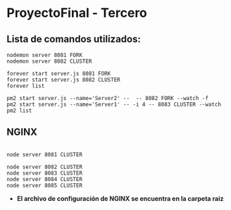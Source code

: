 # ProyectoFinal - Tercero

## Lista de comandos utilizados:

```
nodemon server 8081 FORK
nodemon server 8082 CLUSTER

forever start server.js 8081 FORK
forever start server.js 8082 CLUSTER
forever list

pm2 start server.js --name='Server2' --  -- 8082 FORK --watch -f
pm2 start server.js --name='Server1' -- -i 4 -- 8083 CLUSTER --watch
pm2 list

```

## NGINX

```

node server 8081 CLUSTER

node server 8082 CLUSTER
node server 8083 CLUSTER
node server 8084 CLUSTER
node server 8085 CLUSTER
```
* **El archivo de configuración de NGINX se encuentra en la carpeta raiz**


